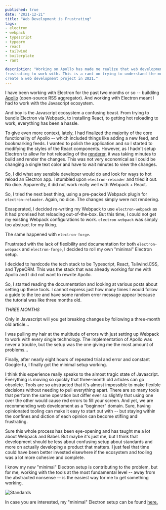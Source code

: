 ```yaml
---
published: true
date: "2021-12-21"
title: "Web Development is Frustrating"
tags:
- electron
- webpack
- typescript
- typeorm
- react
- tailwind
- boilerplate
- rant

description: "Working on Apollo has made me realize that web development and the general Javascript ecosystem is
frustrating to work with. This is a rant on trying to understand the multitude of configurations and setup required to
create a web development project in 2021."
---
```


I have been working with Electron for the past two months or so -- buildilng
[Apollo](https://github.com/woojiahao/apollo) (open-source RSS aggregator). And working with Electron meant I had to
work with the Javascript ecosystem.

And boy is the Javascript ecosystem a confusing beast. From trying to bundle Electron via Webpack, to installing React,
to getting hot reloading to work, everything has been a hassle.

To give even more context, lately, I had finalized the majority of the core functionality of Apollo -- which included
things like adding a new feed, and bookmarking feeds. I wanted to polish the application and so I started to modifying
the styles of the React components. However, as I hadn't setup Electron to allow for hot reloading of the
[renderer](https://www.electronjs.org/docs/latest/tutorial/process-model), it was taking minutes to build and render
the changes. This was not very economical as I could be changing a single text color and have to wait minutes to view
the changes.

So, I did what any sensible developer would do and look for ways to hot reload an Electron app. I stumbled upon
`electron-reloader` and tried it out. No dice. Apparently, it did not work really well with Webpack + React.

So, I tried the next best thing, using a pre-packed Webpack plugin for `electron-reloader`. Again, no dice. The changes
simply were not rendering.

Exasperated, I decided re-writing my Webpack to use `electron-webpack` as it had promised hot reloading out-of-the-box.
But this time, I could not get my existing Webpack configurations to work. `electron-webpack` was simply too abstract
for my liking.

The same happened with `electron-forge`.

Frustrated with the lack of flexibility and documentation for both `electron-webpack` and `electron-forge`, I decided to
roll my own "minimal" Electron setup.

I decided to hardcode the tech stack to be Typescript, React, Tailwind.CSS, and TypeORM. This was the stack that was
already working for me with Apollo and I did not want to rewrite Apollo.

So, I started reading the documentation and looking at various posts about setting up these tools. I cannot express just
how many times I would follow a guide to the tee and have some random error message appear because the tutorial was like
three months old.

*THREE MONTHS*

Only in Javascript will you get breaking changes by following a three-month old article...

I was pulling my hair at the multitude of errors with just setting up Webpack to work with every single technology. The
implementation of Apollo was never a trouble, but the setup was the one giving me the most amount of problems...

Finally, after nearly eight hours of repeated trial and error and constant Google-fu, I finally got the minimal setup
working.

I think this experience really speaks to the almost tragic state of Javascript. Everything is moving so quickly that
three-month old articles can go obsolete. Tools are so abstracted that it's almost impossible to make flexible decisions
without needing to pull everything apart. There are so many tools that perform the same operation but differ ever so
slightly that using one over the other would cause red errors to fill your screen. And yet, we are recommending web
development as a "beginner" domain. Sure, having opinionated tooling can make it easy to start out with -- but staying
within the confines and diction of each opinion can become stifling and frustrating.

Sure this whole process has been eye-opening and has taught me a lot about Webpack and Babel. But maybe it's just me, but
I think that development should be less about confusing setup about standards and more on actually developing a product
that matters. I just feel that time could have been better invested elsewhere if the ecosystem and tooling was a lot more
cohesive and complete.

I know my new "minimal" Electron setup is contributing to the problem, but for me, working with the tools at the most
fundamental level -- away from the abstracted nonsense -- is the easiest way for me to get something working.

![Standards](https://imgs.xkcd.com/comics/standards.png)

In case you are interested, my "minimal" Electron setup can be found [here.](https://github.com/woojiahao/minimal-electron)
